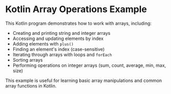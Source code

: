 # Kotlin Array Operations Example

This Kotlin program demonstrates how to work with arrays, including:

- Creating and printing string and integer arrays
- Accessing and updating elements by index
- Adding elements with `plus()`
- Finding an element's index (case-sensitive)
- Iterating through arrays with loops and `forEach`
- Sorting arrays
- Performing operations on integer arrays (sum, count, average, min, max, size)

This example is useful for learning basic array manipulations and common array functions in Kotlin.

